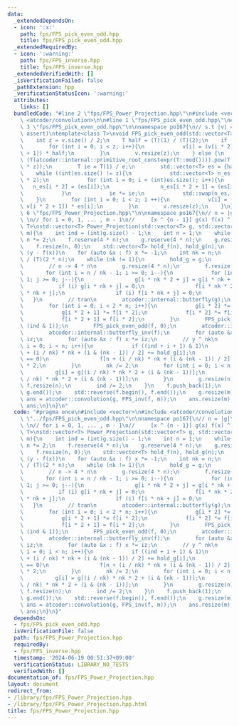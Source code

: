 ```yaml
---
data:
  _extendedDependsOn:
  - icon: ':x:'
    path: fps/FPS_pick_even_odd.hpp
    title: fps/FPS_pick_even_odd.hpp
  _extendedRequiredBy:
  - icon: ':warning:'
    path: fps/FPS_inverse.hpp
    title: fps/FPS_inverse.hpp
  _extendedVerifiedWith: []
  _isVerificationFailed: false
  _pathExtension: hpp
  _verificationStatusIcon: ':warning:'
  attributes:
    links: []
  bundledCode: "#line 2 \"fps/FPS_Power_Projection.hpp\"\n#include <vector>\n#include\
    \ <atcoder/convolution>\n\n#line 1 \"fps/FPS_pick_even_odd.hpp\"\n#pragma\n#line\
    \ 3 \"fps/FPS_pick_even_odd.hpp\"\n\nnamespace po167{\n// s.t |v| = 2 ^ s (no\
    \ assert)\ntemplate<class T>\nvoid FPS_pick_even_odd(std::vector<T> &v, int odd){\n\
    \    int z = v.size() / 2;\n    T half = (T)(1) / (T)(2);\n    if (odd == 0){\n\
    \        for (int i = 0; i < z; i++){\n            v[i] = (v[i * 2] + v[i * 2\
    \ + 1]) * half;\n        }\n        v.resize(z);\n    } else {\n        T e =\
    \ (T(atcoder::internal::primitive_root_constexpr(T::mod()))).pow(T::mod() / (2\
    \ * z));\n        T ie = T(1) / e;\n        std::vector<T> es = {half};\n    \
    \    while ((int)es.size() != z){\n            std::vector<T> n_es((int)es.size()\
    \ * 2);\n            for (int i = 0; i < (int)es.size(); i++){\n             \
    \   n_es[i * 2] = (es[i]);\n                n_es[i * 2 + 1] = (es[i] * ie);\n\
    \            }\n            ie *= ie;\n            std::swap(n_es, es);\n    \
    \    }\n        for (int i = 0; i < z; i ++){\n            v[i] = (v[i * 2] -\
    \ v[i * 2 + 1]) * es[i];\n        }\n        v.resize(z);\n    }\n}\n}\n#line\
    \ 6 \"fps/FPS_Power_Projection.hpp\"\n\nnamespace po167{\n// n = |g|\n// return\
    \ \n// for i = 0, 1, ... , m - 1\n//     [x ^ {n - 1}] g(x) f(x) ^ i\ntemplate<class\
    \ T>\nstd::vector<T> Power_Projection(std::vector<T> g, std::vector<T> f, int\
    \ m){\n    int ind = (int)g.size() - 1;\n    int n = 1;\n    while(n < (int)g.size())\
    \ n *= 2;\n    f.reserve(4 * n);\n    g.reserve(4 * n);\n    g.resize(n, 0);\n\
    \    f.resize(n, 0);\n    std::vector<T> hold_f(n), hold_g(n);\n    // g(x) /\
    \ (y - f(x))\n    for (auto &x : f) x *= -1;\n    int nk = n;\n    T iz = (T)(1)\
    \ / (T)(2 * n);\n    while (nk != 1){\n        hold_g = g;\n        hold_f = f;\n\
    \        // n -> 4 * n\n        g.resize(4 * n);\n        f.resize(4 * n);\n \
    \       for (int i = n / nk - 1; i >= 0; i--){\n            for (int j = nk -\
    \ 1; j >= 0; j--){\n                g[i * nk * 2 + j] = g[i * nk + j];\n     \
    \           if (i) g[i * nk + j] = 0;\n                f[i * nk * 2 + j] = f[i\
    \ * nk + j];\n                if (i) f[i * nk + j] = 0;\n            }\n     \
    \   }\n        // tran\n        atcoder::internal::butterfly(g);\n        atcoder::internal::butterfly(f);\n\
    \        for (int i = 0; i < 2 * n; i++){\n            g[i * 2] *= f[i * 2 + 1];\n\
    \            g[i * 2 + 1] *= f[i * 2];\n            f[i * 2] *= f[i * 2 + 1];\n\
    \            f[i * 2 + 1] = f[i * 2];\n        }\n        FPS_pick_even_odd(g,\
    \ (ind & 1));\n        FPS_pick_even_odd(f, 0);\n        atcoder::internal::butterfly_inv(g);\n\
    \        atcoder::internal::butterfly_inv(f);\n        for (auto &x : g) x *=\
    \ iz;\n        for (auto &x : f) x *= iz;\n        // y ^ nk\n        for (int\
    \ i = 0; i < n; i++){\n            if ((ind + i + 1) & 1)\n                g[n\
    \ + (i / nk) * nk + (i & (nk - 1)) / 2] += hold_g[i];\n            if ((i & 1)\
    \ == 0)\n                f[n + (i / nk) * nk + (i & (nk - 1)) / 2] += hold_f[i]\
    \ * 2;\n        }\n        nk /= 2;\n        for (int i = 0; i < n; i++){\n  \
    \          g[i] = g[(i / nk) * nk * 2 + (i & (nk - 1))];\n            f[i] = f[(i\
    \ / nk) * nk * 2 + (i & (nk - 1))];\n        }\n        g.resize(n);\n       \
    \ f.resize(n);\n        ind /= 2;\n    }\n    f.push_back(1);\n    std::reverse(g.begin(),\
    \ g.end());\n    std::reverse(f.begin(), f.end());\n    g.resize(m);\n    std::vector<T>\
    \ ans = atcoder::convolution(g, FPS_inv(f, m));\n    ans.resize(m);\n    return\
    \ ans;\n}\n}\n"
  code: "#pragma once\n#include <vector>\n#include <atcoder/convolution>\n\n#include\
    \ \"../fps/FPS_pick_even_odd.hpp\"\n\nnamespace po167{\n// n = |g|\n// return\
    \ \n// for i = 0, 1, ... , m - 1\n//     [x ^ {n - 1}] g(x) f(x) ^ i\ntemplate<class\
    \ T>\nstd::vector<T> Power_Projection(std::vector<T> g, std::vector<T> f, int\
    \ m){\n    int ind = (int)g.size() - 1;\n    int n = 1;\n    while(n < (int)g.size())\
    \ n *= 2;\n    f.reserve(4 * n);\n    g.reserve(4 * n);\n    g.resize(n, 0);\n\
    \    f.resize(n, 0);\n    std::vector<T> hold_f(n), hold_g(n);\n    // g(x) /\
    \ (y - f(x))\n    for (auto &x : f) x *= -1;\n    int nk = n;\n    T iz = (T)(1)\
    \ / (T)(2 * n);\n    while (nk != 1){\n        hold_g = g;\n        hold_f = f;\n\
    \        // n -> 4 * n\n        g.resize(4 * n);\n        f.resize(4 * n);\n \
    \       for (int i = n / nk - 1; i >= 0; i--){\n            for (int j = nk -\
    \ 1; j >= 0; j--){\n                g[i * nk * 2 + j] = g[i * nk + j];\n     \
    \           if (i) g[i * nk + j] = 0;\n                f[i * nk * 2 + j] = f[i\
    \ * nk + j];\n                if (i) f[i * nk + j] = 0;\n            }\n     \
    \   }\n        // tran\n        atcoder::internal::butterfly(g);\n        atcoder::internal::butterfly(f);\n\
    \        for (int i = 0; i < 2 * n; i++){\n            g[i * 2] *= f[i * 2 + 1];\n\
    \            g[i * 2 + 1] *= f[i * 2];\n            f[i * 2] *= f[i * 2 + 1];\n\
    \            f[i * 2 + 1] = f[i * 2];\n        }\n        FPS_pick_even_odd(g,\
    \ (ind & 1));\n        FPS_pick_even_odd(f, 0);\n        atcoder::internal::butterfly_inv(g);\n\
    \        atcoder::internal::butterfly_inv(f);\n        for (auto &x : g) x *=\
    \ iz;\n        for (auto &x : f) x *= iz;\n        // y ^ nk\n        for (int\
    \ i = 0; i < n; i++){\n            if ((ind + i + 1) & 1)\n                g[n\
    \ + (i / nk) * nk + (i & (nk - 1)) / 2] += hold_g[i];\n            if ((i & 1)\
    \ == 0)\n                f[n + (i / nk) * nk + (i & (nk - 1)) / 2] += hold_f[i]\
    \ * 2;\n        }\n        nk /= 2;\n        for (int i = 0; i < n; i++){\n  \
    \          g[i] = g[(i / nk) * nk * 2 + (i & (nk - 1))];\n            f[i] = f[(i\
    \ / nk) * nk * 2 + (i & (nk - 1))];\n        }\n        g.resize(n);\n       \
    \ f.resize(n);\n        ind /= 2;\n    }\n    f.push_back(1);\n    std::reverse(g.begin(),\
    \ g.end());\n    std::reverse(f.begin(), f.end());\n    g.resize(m);\n    std::vector<T>\
    \ ans = atcoder::convolution(g, FPS_inv(f, m));\n    ans.resize(m);\n    return\
    \ ans;\n}\n}"
  dependsOn:
  - fps/FPS_pick_even_odd.hpp
  isVerificationFile: false
  path: fps/FPS_Power_Projection.hpp
  requiredBy:
  - fps/FPS_inverse.hpp
  timestamp: '2024-06-19 00:51:37+09:00'
  verificationStatus: LIBRARY_NO_TESTS
  verifiedWith: []
documentation_of: fps/FPS_Power_Projection.hpp
layout: document
redirect_from:
- /library/fps/FPS_Power_Projection.hpp
- /library/fps/FPS_Power_Projection.hpp.html
title: fps/FPS_Power_Projection.hpp
---
```

